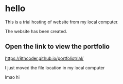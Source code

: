 # hello
This is a trial hosting of website from my local computer.

The website has been created.

## Open the link to view the portfolio
https://8thcoder.github.io/portfoliotrial/

I just moved the file location in my local computer

lmao hi
